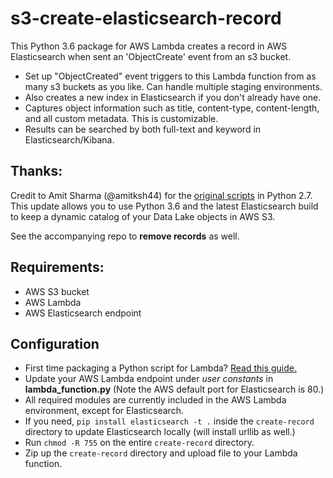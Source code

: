 # s3-create-elasticsearch-record
This Python 3.6 package for AWS Lambda creates a record in AWS Elasticsearch when sent an 'ObjectCreate' event from an s3 bucket. 
* Set up "ObjectCreated" event triggers to this Lambda function from as many s3 buckets as you like. Can handle multiple staging environments.
* Also creates a new index in Elasticsearch if you don't already have one.
* Captures object information such as title, content-type, content-length, and all custom metadata. This is customizable.
* Results can be searched by both full-text and keyword in Elasticsearch/Kibana.


## Thanks:
Credit to Amit Sharma (@amitksh44) for the [original scripts](https://aws.amazon.com/blogs/database/indexing-metadata-in-amazon-elasticsearch-service-using-aws-lambda-and-python/) in Python 2.7.  This update allows you to use Python 3.6 and the latest Elasticsearch build to keep a dynamic catalog of your Data Lake objects in AWS S3.  

See the accompanying repo to **remove records** as well.

## Requirements:
* AWS S3 bucket
* AWS Lambda 
* AWS Elasticsearch endpoint

## Configuration 
* First time packaging a Python script for Lambda?  [Read this guide.](https://aws.amazon.com/premiumsupport/knowledge-center/build-python-lambda-deployment-package/)
* Update your AWS Lambda endpoint under *user constants* in **lambda_function.py** (Note the AWS default port for Elasticsearch is 80.)
* All required modules are currently included in the AWS Lambda environment, except for Elasticsearch. 
* If you need, `pip install elasticsearch -t .` inside the `create-record` directory to update Elasticsearch locally (will install urllib as well.)
* Run `chmod -R 755` on the entire `create-record` directory.
* Zip up the `create-record` directory and upload file to your Lambda function.
